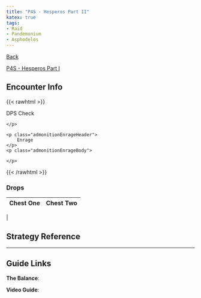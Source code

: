 ```yaml
---
title: "P4S - Hesperos Part II"
katex: true
tags:
- Raid
- Pandemonium
- Asphodelos
---
```

[Back](notes/Asphodelos.md)

[P4S - Hesperos Part I](notes/P4S%20-%20Hesperos%20Part%20I.md)

## Encounter Info

{{< rawhtml >}}
<div class="admonitionDiv">
	<p class="admonitionDamageHeader">
		DPS Check
	</p>
	<p class="admonitionDamageBody">
		
	</p>

	<p class="admonitionEnrageHeader">
		Enrage
	</p>
	<p class="admonitionEnrageBody">
		
	</p>
</div>
{{< /rawhtml >}}

### Drops
**Chest One** | **Chest Two** 
------------ | ------------ 
 | 

## Strategy Reference

---

## Guide Links
**The Balance**: 

**Video Guide**: